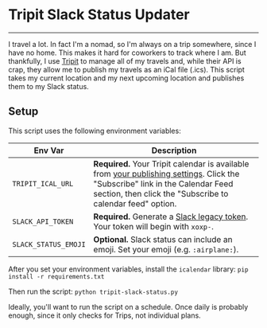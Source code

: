 # Tripit Slack Status Updater
---

I travel a lot. In fact I'm a nomad, so I'm always on a trip somewhere, since I have no home. This makes it hard for coworkers to track where I am. But thankfully, I use [Tripit](https://www.tripit.com) to manage all of my travels and, while their API is crap, they allow me to publish my travels as an iCal file (.ics). This script takes my current location and my next upcoming location and publishes them to my Slack status.

## Setup

This script uses the following environment variables:

| Env Var | Description |
| --- | --- |
| `TRIPIT_ICAL_URL` | **Required.** Your Tripit calendar is available from [your publishing settings](https://www.tripit.com/account/edit/section/publishing_options). Click the "Subscribe" link in the Calendar Feed section, then click the "Subscribe to calendar feed" option. |
| `SLACK_API_TOKEN` | **Required.** Generate a [Slack legacy token](https://api.slack.com/custom-integrations/legacy-tokens). Your token will begin with `xoxp-`. |
| `SLACK_STATUS_EMOJI` | **Optional.** Slack status can include an emoji. Set your emoji (e.g. `:airplane:`). |

After you set your environment variables, install the `icalendar` library:
`pip install -r requirements.txt`

Then run the script:
`python tripit-slack-status.py`

Ideally, you'll want to run the script on a schedule. Once daily is probably enough, since it only checks for Trips, not individual plans.
